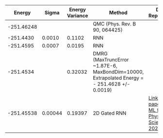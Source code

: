 | Energy                | Sigma           | Energy Variance  | Method                                                           | Data Repository                     |
|-----------------------|-----------------|------------------|------------------------------------------------------------------|-------------------------------------|
| -251.46248            |                 |                  | QMC  (Phys. Rev. B 90, 064425)                                   |                                     |
| -251.4430             | 0.0010          | 0.1102           | RNN                                                              |                                     |
| -251.4595             | 0.0007          | 0.0195           | RNN                                                              |                                     |
| -251.4534             |                 | 0.32032          | DMRG (MaxTruncError ~1.87E-6, MaxBondDim=10000, Extrapolated Energy =  - 251.4628 +/- 0.0019)
| -251.45538            | 0.00044         | 0.19397          | 2D Gated RNN                                                     | [Link to paper at ML for Physical Sciences 2021](https://ml4physicalsciences.github.io/2021/files/NeurIPS_ML4PS_2021_92.pdf)
